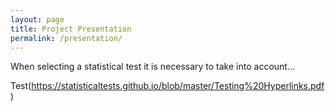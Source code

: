 ```yaml
---
layout: page
title: Project Presentation
permalink: /presentation/
---
```


When selecting a statistical test it is necessary to take into account...

Test(https://statisticaltests.github.io/blob/master/Testing%20Hyperlinks.pdf)
